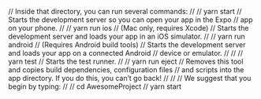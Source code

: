 // Inside that directory, you can run several commands:
//
//   yarn start
//     Starts the development server so you can open your app in the Expo
//     app on your phone.
//
//   yarn run ios
//     (Mac only, requires Xcode)
//     Starts the development server and loads your app in an iOS simulator.
//
//   yarn run android
//     (Requires Android build tools)
//     Starts the development server and loads your app on a connected Android
//     device or emulator.
//
//
//   yarn test
//     Starts the test runner.
//
//   yarn run eject
//     Removes this tool and copies build dependencies, configuration files
//     and scripts into the app directory. If you do this, you can’t go back!
//
//
// We suggest that you begin by typing:
//
//   cd AwesomeProject
//   yarn start
